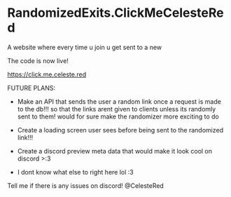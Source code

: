 # RandomizedExits.ClickMeCelesteRed
A website where every time u join u get sent to a new 

The code is now live!

https://click.me.celeste.red


FUTURE PLANS:

- Make an API that sends the user a random link once a request is made to the db!!!
so that the links arent given to clients unless its randomly sent to them! 
would for sure make the randomizer more exciting to do

- Create a loading screen user sees before being sent to the randomized link!!!

- Create a discord preview meta data that would make it look cool on discord >:3 

- I dont know what else to right here lol :3 

Tell me if there is any issues on discord! 
@CelesteRed 
